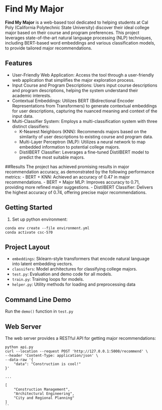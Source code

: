 # Find My Major

**Find My Major** is a web-based tool dedicated to helping students at Cal Poly (California Polytechnic State University) discover their ideal college major based on their course and program preferences. This project leverages state-of-the-art natural language processing (NLP) techniques, including BERT-based word embeddings and various classification models, to provide tailored major recommendations.

## Features

- User-Friendly Web Application: Access the tool through a user-friendly web application that simplifies the major exploration process.
- Input Course and Program Descriptions: Users input course descriptions and program descriptions, helping the system understand their academic interests.
- Contextual Embeddings: Utilizes BERT (Bidirectional Encoder Representations from Transformers) to generate contextual embeddings for user descriptions, capturing the nuanced meaning and context of the input data.
- Multi-Classifier System: Employs a multi-classification system with three distinct classifiers:
    - K-Nearest Neighbors (KNN): Recommends majors based on the similarity of user descriptions to existing course and program data.
    - Multi-Layer Perceptron (MLP): Utilizes a neural network to map embedded information to potential college majors.
    - DistilBERT Classifier: Leverages a fine-tuned DistilBERT model to predict the most suitable majors.

##Results
The project has achieved promising results in major recommendation accuracy, as demonstrated by the following performance metrics:
    - BERT + KNN: Achieved an accuracy of 0.47 in major recommendations.
    - BERT + Major MLP: Improves accuracy to 0.71, providing more refined major suggestions.
    - DistilBERT Classifier: Delivers the highest accuracy of 0.74, offering precise major recommendations.

## Getting Started

1. Set up python environment:

```
conda env create --file environment.yml
conda activate csc-570
```

## Project Layout

- `embeddings`: Sklearn-style transformers that encode natural language into latent embedding vectors.
- `classifers`: Model architectures for classifying college majors.
- `test.py`: Evaluation and demo code for all models.
- `train.py`: Training loops for models.
- `helper.py`: Utility methods for loading and preprocessing data

## Command Line Demo

Run the `demo()` function in `test.py`

## Web Server

The web server provides a RESTful API for getting major recommendations:

```
python api.py
curl --location --request POST 'http://127.0.0.1:5000/recommend' \
--header 'Content-Type: application/json' \
--data-raw '{
    "data": "Construction is cool!"
}'

...

[
    "Construction Management",
    "Architectural Engineering",
    "City and Regional Planning"
]
``
```
